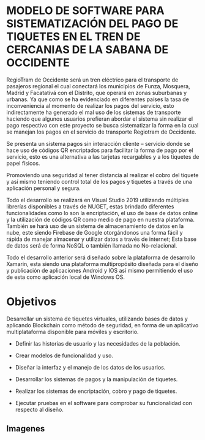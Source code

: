 # MODELO DE SOFTWARE PARA SISTEMATIZACIÓN DEL PAGO DE TIQUETES EN EL TREN DE CERCANIAS DE LA SABANA DE OCCIDENTE


RegioTram de Occidente será un tren eléctrico para el transporte de pasajeros regional el cual conectará los municipios de Funza, Mosquera, Madrid y Facatativá con el Distrito, que operará en zonas suburbanas y urbanas.  Ya que como se ha evidenciado en diferentes países la tasa de inconveniencia al momento de realizar los pagos del servicio, esto indirectamente ha generado el mal uso de los sistemas de transporte haciendo que algunos usuarios prefieran abordar el sistema sin realizar el pago respectivo con este proyecto se busca sistematizar la forma en la cual se manejan los pagos en el servicio de transporte Regiotram de Occidente.

Se presenta un sistema pagos sin interacción cliente – servicio donde se hace uso de códigos QR encriptados para facilitar la forma de pago por el servicio, esto es una alternativa a las tarjetas recargables y a los tiquetes de papel físicos.

Promoviendo una seguridad al tener distancia al realizar el cobro del tiquete y así mismo teniendo control total de los pagos y tiquetes a través de una aplicación personal y segura.

Todo el desarrollo se realizará en Visual Studio 2019 utilizando múltiples librerías disponibles a través de NUGET, estas brindado diferentes funcionalidades como lo son la encriptación, el uso de base de datos online y la utilización de códigos QR como medio de pago en nuestra plataforma. También se hará uso de un sistema de almacenamiento de datos en la nube, este siendo Firebase de Google otorgándonos una forma fácil y rápida de manejar almacenar y utilizar datos a través de internet; Esta base de datos será de forma NoSQL o también llamada no No-relacional.

Todo el desarrollo anterior será diseñado sobre la plataforma de desarrollo Xamarin, esta siendo una plataforma multipropósito diseñada para el diseño y publicación de aplicaciones Android y IOS así mismo permitiendo el uso de esta como aplicación local de Windows OS.


# Objetivos

Desarrollar un sistema de tiquetes virtuales, utilizando bases de datos y aplicando Blockchain como método de seguridad, en forma de un aplicativo multiplataforma disponible para móviles y escritorio.

- Definir las historias de usuario y las necesidades de la población.
    

- Crear modelos de funcionalidad y uso.
    
- Diseñar la interfaz y el manejo de los datos de los usuarios.
    
- Desarrollar los sistemas de pagos y la manipulación de tiquetes.
    
- Realizar los sistemas de encriptación, cobro y pago de tiquetes.
    
- Ejecutar pruebas en el software para comprobar su funcionalidad con respecto al diseño.



## Imagenes

